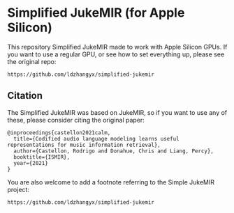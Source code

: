 # Simplified JukeMIR (for Apple Silicon)

This repository Simplified JukeMIR made to work with Apple Silicon GPUs. If you want to use a regular GPU, or see how to set everything up, please see the original repo: 
```
https://github.com/ldzhangyx/simplified-jukemir
```

## Citation

The Simplified JukeMIR was based on JukeMIR, so if you want to use any of these, please consider citing the original paper:

```
@inproceedings{castellon2021calm,
  title={Codified audio language modeling learns useful representations for music information retrieval},
  author={Castellon, Rodrigo and Donahue, Chris and Liang, Percy},
  booktitle={ISMIR},
  year={2021}
}
```

You are also welcome to add a footnote referring to the Simple JukeMIR project:

```
https://github.com/ldzhangyx/simplified-jukemir
```
